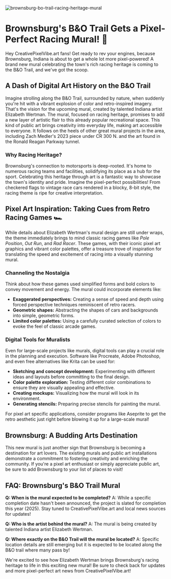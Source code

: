 ![brownsburg-bo-trail-racing-heritage-mural](https://images.pexels.com/photos/18920008/pexels-photo-18920008.jpeg?auto=compress&cs=tinysrgb&fit=crop&h=627&w=1200)

# Brownsburg's B&O Trail Gets a Pixel-Perfect Racing Mural! 🏁

Hey CreativePixelVibe.art fans! Get ready to rev your engines, because Brownsburg, Indiana is about to get a whole lot more pixel-powered! A brand new mural celebrating the town's rich racing heritage is coming to the B&O Trail, and we've got the scoop.

## A Dash of Digital Art History on the B&O Trail

Imagine strolling along the B&O Trail, surrounded by nature, when suddenly you're hit with a vibrant explosion of color and retro-inspired imagery. That's the vision for the upcoming mural, created by talented Indiana artist Elizabeth Wertman. The mural, focused on racing heritage, promises to add a new layer of artistic flair to this already popular recreational space. This kind of public art brings creativity into everyday life, making art accessible to everyone. It follows on the heels of other great mural projects in the area, including Zach Medler's 2023 piece under CR 300 N. and the art found in the Ronald Reagan Parkway tunnel.

### Why Racing Heritage? 

Brownsburg's connection to motorsports is deep-rooted. It's home to numerous racing teams and facilities, solidifying its place as a hub for the sport. Celebrating this heritage through art is a fantastic way to showcase the town's identity and pride. Imagine the pixel-perfect possibilities! From checkered flags to vintage race cars rendered in a blocky, 8-bit style, the racing theme is ripe for creative interpretation.

## Pixel Art Inspiration: Taking Cues from Retro Racing Games 🏎️

While details about Elizabeth Wertman's mural design are still under wraps, the theme immediately brings to mind classic racing games like *Pole Position*, *Out Run*, and *Rad Racer*. These games, with their iconic pixel art graphics and vibrant color palettes, offer a treasure trove of inspiration for translating the speed and excitement of racing into a visually stunning mural.

### Channeling the Nostalgia

Think about how these games used simplified forms and bold colors to convey movement and energy. The mural could incorporate elements like:

*   **Exaggerated perspectives:** Creating a sense of speed and depth using forced perspective techniques reminiscent of retro racers.
*   **Geometric shapes:** Abstracting the shapes of cars and backgrounds into simple, geometric forms.
*   **Limited color palettes:** Using a carefully curated selection of colors to evoke the feel of classic arcade games.

### Digital Tools for Muralists

Even for large-scale projects like murals, digital tools can play a crucial role in the planning and execution. Software like Procreate, Adobe Photoshop, and even free alternatives like Krita can be used for:

*   **Sketching and concept development:** Experimenting with different ideas and layouts before committing to the final design.
*   **Color palette exploration:** Testing different color combinations to ensure they are visually appealing and effective.
*   **Creating mockups:** Visualizing how the mural will look in its environment.
*   **Generating stencils:** Preparing precise stencils for painting the mural.

For pixel art specific applications, consider programs like Aseprite to get the retro aesthetic just right before blowing it up for a large-scale mural!

## Brownsburg: A Budding Arts Destination

This new mural is just another sign that Brownsburg is becoming a destination for art lovers. The existing murals and public art installations demonstrate a commitment to fostering creativity and enriching the community. If you're a pixel art enthusiast or simply appreciate public art, be sure to add Brownsburg to your list of places to visit!

## FAQ: Brownsburg's B&O Trail Mural

**Q: When is the mural expected to be completed?**
A: While a specific completion date hasn't been announced, the project is slated for completion this year (2025). Stay tuned to CreativePixelVibe.art and local news sources for updates!

**Q: Who is the artist behind the mural?**
A: The mural is being created by talented Indiana artist Elizabeth Wertman.

**Q: Where exactly on the B&O Trail will the mural be located?**
A: Specific location details are still emerging but it is expected to be located along the B&O trail where many pass by!

We're excited to see how Elizabeth Wertman brings Brownsburg's racing heritage to life in this exciting new mural! Be sure to check back for updates and more pixel-perfect art news from CreativePixelVibe.art!
